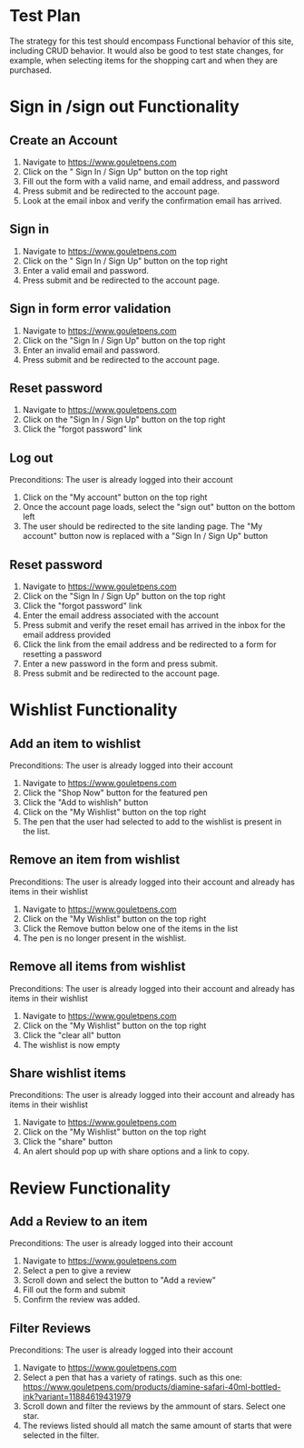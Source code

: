 # Test Plan
The strategy for this test should encompass Functional behavior of this site, including CRUD behavior. It would also be good to test state changes, for example, when selecting items for the shopping cart and when they are purchased. 

# Sign in /sign out Functionality 
## Create an Account
1. Navigate to https://www.gouletpens.com
2. Click on the " Sign In / Sign Up" button on the top right
3. Fill out the form with a valid name, and email address, and password
4. Press submit and be redirected to the account page.
5. Look at the email inbox and verify the confirmation email has arrived. 

## Sign in
1. Navigate to https://www.gouletpens.com
2. Click on the " Sign In / Sign Up" button on the top right
3. Enter a valid email and password. 
4. Press submit and be redirected to the account page.

## Sign in form error validation  
1. Navigate to https://www.gouletpens.com
2. Click on the "Sign In / Sign Up" button on the top right
3. Enter an invalid email and password. 
4. Press submit and be redirected to the account page.

## Reset password
1. Navigate to https://www.gouletpens.com
2. Click on the "Sign In / Sign Up" button on the top right
3. Click the "forgot password" link

## Log out
Preconditions: The user is already logged into their account
1. Click on the "My account" button on the top right
2. Once the account page loads, select the "sign out" button on the bottom left
3. The user should be redirected to the site landing page. The "My account" button now is replaced with a "Sign In / Sign Up" button

## Reset password
1. Navigate to https://www.gouletpens.com
2. Click on the "Sign In / Sign Up" button on the top right
3. Click the "forgot password" link
4. Enter the email address associated with the account 
5. Press submit and verify the reset email has arrived in the inbox for the email address provided
6. Click the link from the email address and be redirected to a form for resetting a password
7. Enter a new password in the form and press submit.
8.  Press submit and be redirected to the account page.

# Wishlist Functionality
## Add an item to wishlist
Preconditions: The user is already logged into their account
1. Navigate to https://www.gouletpens.com
2. Click the "Shop Now" button for the featured pen
3. Click the "Add to wishlish" button
4. Click on the "My Wishlist" button on the top right
5. The pen that the user had selected to add to the wishlist is present in the list. 

## Remove an item from wishlist
Preconditions: The user is already logged into their account and already has items in their wishlist
1. Navigate to https://www.gouletpens.com
2. Click on the "My Wishlist" button on the top right
3. Click the Remove button below one of the items in the list
4. The pen is no longer present in the wishlist. 

## Remove all items from wishlist
Preconditions: The user is already logged into their account and already has items in their wishlist
1. Navigate to https://www.gouletpens.com
2. Click on the "My Wishlist" button on the top right
3. Click the "clear all" button 
4. The wishlist is now empty

## Share wishlist items
Preconditions: The user is already logged into their account and already has items in their wishlist
1. Navigate to https://www.gouletpens.com
2. Click on the "My Wishlist" button on the top right
3. Click the "share" button 
4. An alert should pop up with share options and a link to copy. 

# Review Functionality
## Add a Review to an item
Preconditions: The user is already logged into their account
1. Navigate to https://www.gouletpens.com
2. Select a pen to give a review
3. Scroll down and select the button to "Add a review"
4. Fill out the form and submit
5. Confirm the review was added. 

## Filter Reviews
Preconditions: The user is already logged into their account
1. Navigate to https://www.gouletpens.com
2. Select a pen that has a variety of ratings. such as this one: https://www.gouletpens.com/products/diamine-safari-40ml-bottled-ink?variant=11884619431979
3. Scroll down and filter the reviews by the ammount of stars. Select one star. 
4. The reviews listed should all match the same amount of starts that were selected in the filter.